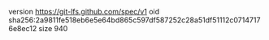 version https://git-lfs.github.com/spec/v1
oid sha256:2a9811fe518eb6e5e64bd865c597df587252c28a51df51112c07147176e8ec12
size 940
